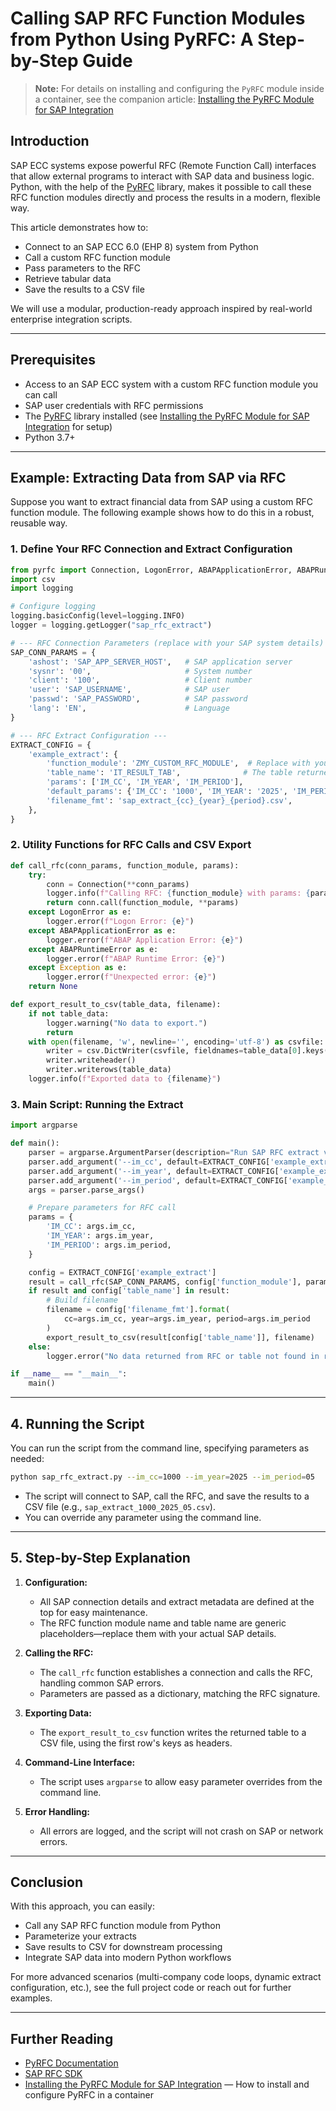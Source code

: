 # Calling SAP RFC Function Modules from Python Using PyRFC: A Step-by-Step Guide

> **Note:** For details on installing and configuring the `PyRFC` module inside a container, see the companion article: [Installing the PyRFC Module for SAP Integration](sap-rfc-python-container.md)

## Introduction

SAP ECC systems expose powerful RFC (Remote Function Call) interfaces that allow external programs to interact with SAP data and business logic. Python, with the help of the [PyRFC](https://github.com/SAP/PyRFC) library, makes it possible to call these RFC function modules directly and process the results in a modern, flexible way.

This article demonstrates how to:
- Connect to an SAP ECC 6.0 (EHP 8) system from Python
- Call a custom RFC function module 
- Pass parameters to the RFC
- Retrieve tabular data
- Save the results to a CSV file

We will use a modular, production-ready approach inspired by real-world enterprise integration scripts.

---

## Prerequisites

- Access to an SAP ECC system with a custom RFC function module you can call
- SAP user credentials with RFC permissions
- The [PyRFC](https://github.com/SAP/PyRFC) library installed (see [Installing the PyRFC Module for SAP Integration](sap-rfc-python-container.md) for setup)
- Python 3.7+

---

## Example: Extracting Data from SAP via RFC

Suppose you want to extract financial data from SAP using a custom RFC function module. The following example shows how to do this in a robust, reusable way.

### 1. Define Your RFC Connection and Extract Configuration

```python
from pyrfc import Connection, LogonError, ABAPApplicationError, ABAPRuntimeError
import csv
import logging

# Configure logging
logging.basicConfig(level=logging.INFO)
logger = logging.getLogger("sap_rfc_extract")

# --- RFC Connection Parameters (replace with your SAP system details) ---
SAP_CONN_PARAMS = {
    'ashost': 'SAP_APP_SERVER_HOST',   # SAP application server
    'sysnr': '00',                     # System number
    'client': '100',                   # Client number
    'user': 'SAP_USERNAME',            # SAP user
    'passwd': 'SAP_PASSWORD',          # SAP password
    'lang': 'EN',                      # Language
}

# --- RFC Extract Configuration ---
EXTRACT_CONFIG = {
    'example_extract': {
        'function_module': 'ZMY_CUSTOM_RFC_MODULE',  # Replace with your RFC FM name
        'table_name': 'IT_RESULT_TAB',              # The table returned by the RFC
        'params': ['IM_CC', 'IM_YEAR', 'IM_PERIOD'],
        'default_params': {'IM_CC': '1000', 'IM_YEAR': '2025', 'IM_PERIOD': '05'},
        'filename_fmt': 'sap_extract_{cc}_{year}_{period}.csv',
    },
}
```

### 2. Utility Functions for RFC Calls and CSV Export

```python
def call_rfc(conn_params, function_module, params):
    try:
        conn = Connection(**conn_params)
        logger.info(f"Calling RFC: {function_module} with params: {params}")
        return conn.call(function_module, **params)
    except LogonError as e:
        logger.error(f"Logon Error: {e}")
    except ABAPApplicationError as e:
        logger.error(f"ABAP Application Error: {e}")
    except ABAPRuntimeError as e:
        logger.error(f"ABAP Runtime Error: {e}")
    except Exception as e:
        logger.error(f"Unexpected error: {e}")
    return None

def export_result_to_csv(table_data, filename):
    if not table_data:
        logger.warning("No data to export.")
        return
    with open(filename, 'w', newline='', encoding='utf-8') as csvfile:
        writer = csv.DictWriter(csvfile, fieldnames=table_data[0].keys())
        writer.writeheader()
        writer.writerows(table_data)
    logger.info(f"Exported data to {filename}")
```

### 3. Main Script: Running the Extract

```python
import argparse

def main():
    parser = argparse.ArgumentParser(description="Run SAP RFC extract via PyRFC.")
    parser.add_argument('--im_cc', default=EXTRACT_CONFIG['example_extract']['default_params']['IM_CC'], help='Company code')
    parser.add_argument('--im_year', default=EXTRACT_CONFIG['example_extract']['default_params']['IM_YEAR'], help='Fiscal year')
    parser.add_argument('--im_period', default=EXTRACT_CONFIG['example_extract']['default_params']['IM_PERIOD'], help='Fiscal period')
    args = parser.parse_args()

    # Prepare parameters for RFC call
    params = {
        'IM_CC': args.im_cc,
        'IM_YEAR': args.im_year,
        'IM_PERIOD': args.im_period,
    }

    config = EXTRACT_CONFIG['example_extract']
    result = call_rfc(SAP_CONN_PARAMS, config['function_module'], params)
    if result and config['table_name'] in result:
        # Build filename
        filename = config['filename_fmt'].format(
            cc=args.im_cc, year=args.im_year, period=args.im_period
        )
        export_result_to_csv(result[config['table_name']], filename)
    else:
        logger.error("No data returned from RFC or table not found in result.")

if __name__ == "__main__":
    main()
```

---

## 4. Running the Script

You can run the script from the command line, specifying parameters as needed:

```bash
python sap_rfc_extract.py --im_cc=1000 --im_year=2025 --im_period=05
```

- The script will connect to SAP, call the RFC, and save the results to a CSV file (e.g., `sap_extract_1000_2025_05.csv`).
- You can override any parameter using the command line.

---

## 5. Step-by-Step Explanation

1. **Configuration:**
   - All SAP connection details and extract metadata are defined at the top for easy maintenance.
   - The RFC function module name and table name are generic placeholders—replace them with your actual SAP details.

2. **Calling the RFC:**
   - The `call_rfc` function establishes a connection and calls the RFC, handling common SAP errors.
   - Parameters are passed as a dictionary, matching the RFC signature.

3. **Exporting Data:**
   - The `export_result_to_csv` function writes the returned table to a CSV file, using the first row's keys as headers.

4. **Command-Line Interface:**
   - The script uses `argparse` to allow easy parameter overrides from the command line.

5. **Error Handling:**
   - All errors are logged, and the script will not crash on SAP or network errors.

---

## Conclusion

With this approach, you can easily:
- Call any SAP RFC function module from Python
- Parameterize your extracts
- Save results to CSV for downstream processing
- Integrate SAP data into modern Python workflows

For more advanced scenarios (multi-company code loops, dynamic extract configuration, etc.), see the full project code or reach out for further examples.

---

## Further Reading
- [PyRFC Documentation](https://github.com/SAP/PyRFC)
- [SAP RFC SDK](https://support.sap.com/en/product/connectors.html)
- [Installing the PyRFC Module for SAP Integration](sap-rfc-python-container.md) — How to install and configure PyRFC in a container
